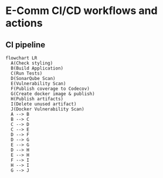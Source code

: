 
# E-Comm CI/CD workflows and actions

## CI pipeline

```mermaid
flowchart LR
  A(Check styling)
  B(Build Application)
  C(Run Tests)
  D(SonarQube Scan)
  E(Vulnerability Scan)
  F(Publish coverage to Codecov)
  G(Create docker image & publish)
  H(Publish artifacts)
  I(Delete unused artifact)
  J(Docker Vulnerability Scan)
  A --> B
  B --> C
  C --> D
  C --> E
  D --> F
  D --> G
  E --> G
  D --> H
  E --> H
  F --> I
  H --> I
  G --> J
```

